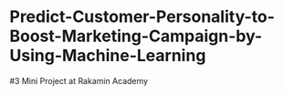 # Predict-Customer-Personality-to-Boost-Marketing-Campaign-by-Using-Machine-Learning
#3 Mini Project at Rakamin Academy
